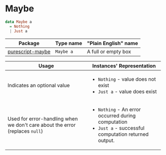 # Maybe

```purescript
data Maybe a
  = Nothing
  | Just a
```

| Package | Type name | "Plain English" name
| - | - | - |
| [purescript-maybe](https://pursuit.purescript.org/packages/purescript-maybe/4.0.0) | `Maybe a` | A full or empty box

| Usage | Instances' Representation
| - | -
| Indicates an optional value | <ul><li>`Nothing` - value does not exist</li><li>`Just a` - value does exist</li></ul>
| Used for error-handling when we don't care about the error (replaces `null`) | <ul><li>`Nothing` - An error occurred during computation</li><li>`Just a` - successful computation returned output.</li></ul>
